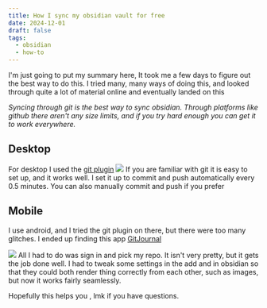 ```yaml
---
title: How I sync my obsidian vault for free
date: 2024-12-01
draft: false
tags:
  - obsidian
  - how-to
---
```

I'm just going to put my summary here, It took me a few days to figure out the best way to do this. I tried many, many ways of doing this, and looked through quite a lot of material online and eventually landed on this

*Syncing through git is the best way to sync obsidian. Through platforms like github there aren't any size limits, and if you try hard enough you can get it to work everywhere.* 

## Desktop
For desktop I used the [git plugin](https://obsidian.md/plugins?id=obsidian-git)
![](/images/Pasted%20image%2020241130215630.png)
If you are familiar with git it is easy to set up, and it works well. I set it up to commit and push automatically every 0.5 minutes. You can also manually commit and push if you prefer

## Mobile

I use android, and I tried the git plugin on there, but there were too many glitches. I ended up finding this app [GitJournal](https://gitjournal.io/)

![](/images/Pasted%20image%2020241130220252.png)
All I had to do was sign in and pick my repo. It isn't very pretty, but it gets the job done well. 
I had to tweak some settings in the add and in obsidian so that they could both render thing correctly from each other, such as images, but now it works fairly seamlessly. 

Hopefully this helps you , lmk if you have questions. 